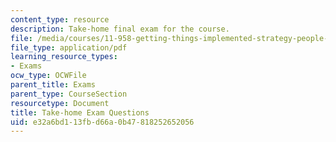 ```yaml
---
content_type: resource
description: Take-home final exam for the course.
file: /media/courses/11-958-getting-things-implemented-strategy-people-performance-and-leadership-january-iap-2009/e32a6bd113fbd66a0b47818252652056_questions.pdf
file_type: application/pdf
learning_resource_types:
- Exams
ocw_type: OCWFile
parent_title: Exams
parent_type: CourseSection
resourcetype: Document
title: Take-home Exam Questions
uid: e32a6bd1-13fb-d66a-0b47-818252652056
---
```

